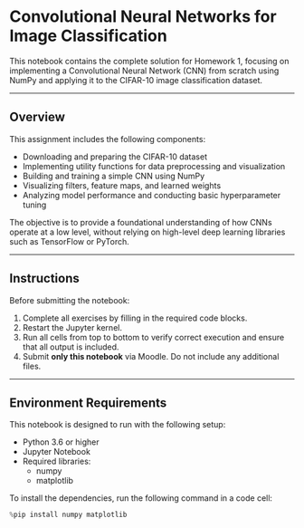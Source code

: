 # Convolutional Neural Networks for Image Classification

This notebook contains the complete solution for Homework 1, focusing on implementing a Convolutional Neural Network (CNN) from scratch using NumPy and applying it to the CIFAR-10 image classification dataset.

---

## Overview

This assignment includes the following components:

- Downloading and preparing the CIFAR-10 dataset
- Implementing utility functions for data preprocessing and visualization
- Building and training a simple CNN using NumPy
- Visualizing filters, feature maps, and learned weights
- Analyzing model performance and conducting basic hyperparameter tuning

The objective is to provide a foundational understanding of how CNNs operate at a low level, without relying on high-level deep learning libraries such as TensorFlow or PyTorch.

---

## Instructions

Before submitting the notebook:

1. Complete all exercises by filling in the required code blocks.
2. Restart the Jupyter kernel.
3. Run all cells from top to bottom to verify correct execution and ensure that all output is included.
4. Submit **only this notebook** via Moodle. Do not include any additional files.

---

## Environment Requirements

This notebook is designed to run with the following setup:

- Python 3.6 or higher
- Jupyter Notebook
- Required libraries:
  - numpy
  - matplotlib

To install the dependencies, run the following command in a code cell:

```python
%pip install numpy matplotlib

